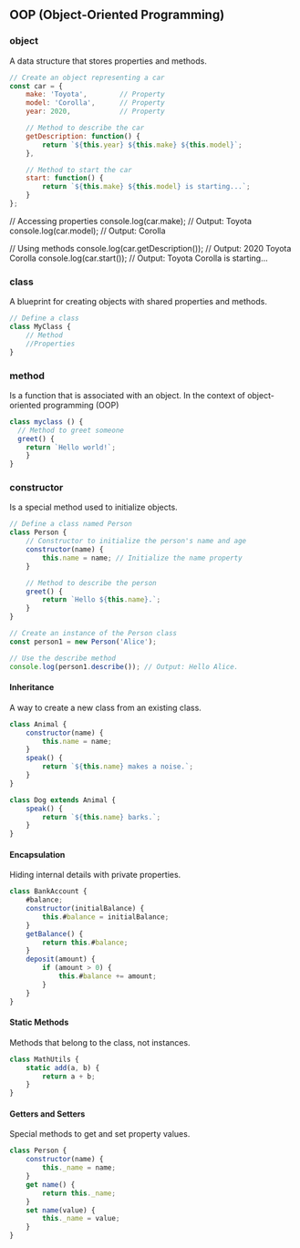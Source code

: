 ## OOP (Object-Oriented Programming)

### object
A data structure that stores properties and methods.
```javascript
// Create an object representing a car
const car = {
    make: 'Toyota',        // Property
    model: 'Corolla',      // Property
    year: 2020,            // Property

    // Method to describe the car
    getDescription: function() {
        return `${this.year} ${this.make} ${this.model}`;
    },

    // Method to start the car
    start: function() {
        return `${this.make} ${this.model} is starting...`;
    }
};
```

// Accessing properties
console.log(car.make);           // Output: Toyota
console.log(car.model);          // Output: Corolla

// Using methods
console.log(car.getDescription()); // Output: 2020 Toyota Corolla
console.log(car.start());          // Output: Toyota Corolla is starting...

### class
A blueprint for creating objects with shared properties and methods.
```javascript
// Define a class
class MyClass {
    // Method
    //Properties
}
```

### method
Is a function that is associated with an object. In the context of object-oriented programming (OOP)
```javascript
class myclass () {
  // Method to greet someone
  greet() {
    return `Hello world!`;
    }
}
```

### constructor
Is a special method used to initialize objects.
```javascript
// Define a class named Person
class Person {
    // Constructor to initialize the person's name and age
    constructor(name) {
        this.name = name; // Initialize the name property
    }

    // Method to describe the person
    greet() {
        return `Hello ${this.name}.`;
    }
}

// Create an instance of the Person class
const person1 = new Person('Alice');

// Use the describe method
console.log(person1.describe()); // Output: Hello Alice.
```

#### Inheritance
A way to create a new class from an existing class.
```javascript
class Animal {
    constructor(name) {
        this.name = name;
    }
    speak() {
        return `${this.name} makes a noise.`;
    }
}

class Dog extends Animal {
    speak() {
        return `${this.name} barks.`;
    }
}
```
#### Encapsulation
Hiding internal details with private properties.
```javascript
class BankAccount {
    #balance;
    constructor(initialBalance) {
        this.#balance = initialBalance;
    }
    getBalance() {
        return this.#balance;
    }
    deposit(amount) {
        if (amount > 0) {
            this.#balance += amount;
        }
    }
}
```
#### Static Methods
Methods that belong to the class, not instances.
```javascript
class MathUtils {
    static add(a, b) {
        return a + b;
    }
}
```
#### Getters and Setters
Special methods to get and set property values.
```javascript
class Person {
    constructor(name) {
        this._name = name;
    }
    get name() {
        return this._name;
    }
    set name(value) {
        this._name = value;
    }
}
```
